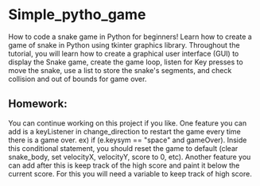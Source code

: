 # Simple_pytho_game

How to code a snake game in Python for beginners! Learn how to create a game of snake in Python using tkinter graphics library. Throughout the tutorial, you will learn how to create a graphical user interface (GUI) to display the Snake game, create the game loop, listen for Key presses to move the snake, use a list to store the snake's segments, and check collision and out of bounds for game over.

## Homework:
You can continue working on this project if you like. One feature you can add is a keyListener in change_direction to restart the game every time there is a game over. ex) if (e.keysym == "space" and gameOver). Inside this conditional statement, you should reset the game to default (clear snake_body, set velocityX, velocityY, score to 0, etc). Another feature you can add after this is keep track of the high score and paint it below the current score. For this you will need a variable to keep track of high score.
